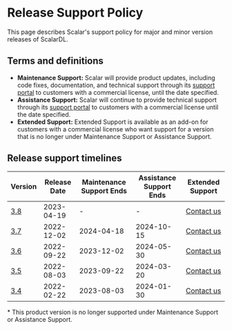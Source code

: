 # Release Support Policy

This page describes Scalar's support policy for major and minor version releases of ScalarDL.

## Terms and definitions

- **Maintenance Support:** Scalar will provide product updates, including code fixes, documentation, and technical support through its [support portal](https://support.scalar-labs.com/) to customers with a commercial license, until the date specified.
- **Assistance Support:** Scalar will continue to provide technical support through its [support portal](https://support.scalar-labs.com/) to customers with a commercial license until the date specified.
- **Extended Support:** Extended Support is available as an add-on for customers with a commercial license who want support for a version that is no longer under Maintenance Support or Assistance Support.

## Release support timelines

<table>
  <thead>
    <tr>
      <th>Version</th>
      <th>Release Date</th>
      <th>Maintenance Support Ends</th>
      <th>Assistance Support Ends</th>
      <th>Extended Support</th>
    </tr>
  </thead>
  <tbody>
    <tr>
      <td><a href="/docs/releases/release-3.8#v380">3.8</a></td>
      <td>2023-04-19</td>
      <td>-</td>
      <td>-</td>
      <td><a href="https://scalar-labs.com/en/contact">Contact us</a></td>
    </tr>
    <tr>
      <td><a href="/docs/releases/release-3.7#v370">3.7</a></td>
      <td>2022-12-02</td>
      <td>2024-04-18</td>
      <td>2024-10-15</td>
      <td><a href="https://scalar-labs.com/en/contact">Contact us</a></td>
    </tr>
    <tr>
      <td><a href="/docs/releases/release-3.6#v360">3.6</a></td>
      <td>2022-09-22</td>
      <td>2023-12-02</td>
      <td>2024-05-30</td>
      <td><a href="https://scalar-labs.com/en/contact">Contact us</a></td>
    </tr>
    <tr>
      <td><a href="/docs/releases/release-3.5#v350">3.5</a></td>
      <td>2022-08-03</td>
      <td>2023-09-22</td>
      <td>2024-03-20</td>
      <td><a href="https://scalar-labs.com/en/contact">Contact us</a></td>
    </tr>
    <tr>
      <td><a href="/docs/releases/release-3.4#v340">3.4</a></td>
      <td>2022-02-22</td>
      <td>2023-08-03</td>
      <td>2024-01-30</td>
      <td><a href="https://scalar-labs.com/en/contact">Contact us</a></td>
    </tr>
  </tbody>
</table>

&#42; This product version is no longer supported under Maintenance Support or Assistance Support.
